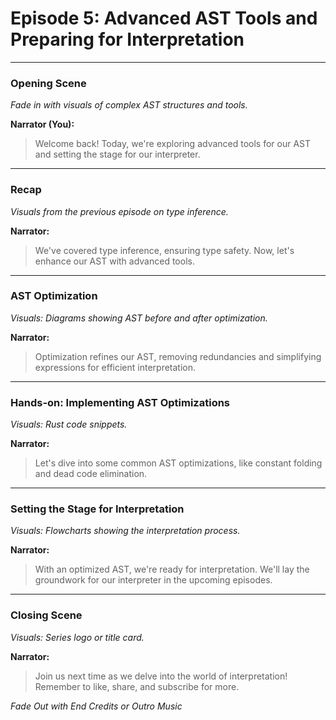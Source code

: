 # Episode 5: Advanced AST Tools and Preparing for Interpretation

---

### Opening Scene

*Fade in with visuals of complex AST structures and tools.*

**Narrator (You):**
>Welcome back! Today, we're exploring advanced tools for our AST and setting the stage for our interpreter.

---

### Recap

*Visuals from the previous episode on type inference.*

**Narrator:**
>We've covered type inference, ensuring type safety. Now, let's enhance our AST with advanced tools.

---

### AST Optimization

*Visuals: Diagrams showing AST before and after optimization.*

**Narrator:**
>Optimization refines our AST, removing redundancies and simplifying expressions for efficient interpretation.

---

### Hands-on: Implementing AST Optimizations

*Visuals: Rust code snippets.*

**Narrator:**
>Let's dive into some common AST optimizations, like constant folding and dead code elimination.

---

### Setting the Stage for Interpretation

*Visuals: Flowcharts showing the interpretation process.*

**Narrator:**
>With an optimized AST, we're ready for interpretation. We'll lay the groundwork for our interpreter in the upcoming episodes.

---

### Closing Scene

*Visuals: Series logo or title card.*

**Narrator:**
>Join us next time as we delve into the world of interpretation! Remember to like, share, and subscribe for more.

*Fade Out with End Credits or Outro Music*
